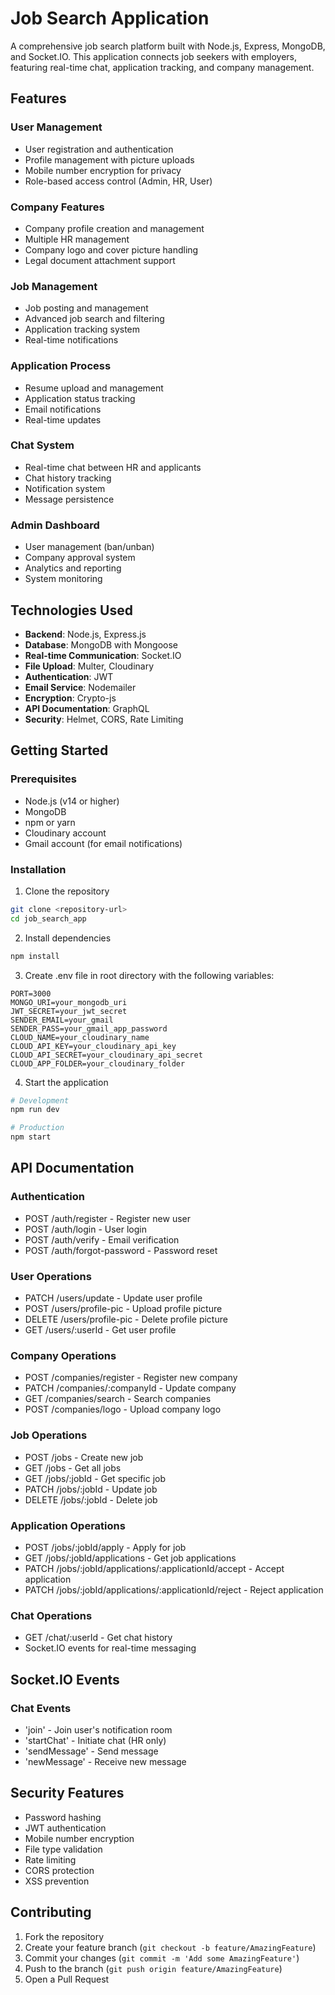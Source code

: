 # Job Search Application

A comprehensive job search platform built with Node.js, Express, MongoDB, and Socket.IO. This application connects job seekers with employers, featuring real-time chat, application tracking, and company management.

## Features

### User Management
- User registration and authentication
- Profile management with picture uploads
- Mobile number encryption for privacy
- Role-based access control (Admin, HR, User)

### Company Features
- Company profile creation and management
- Multiple HR management
- Company logo and cover picture handling
- Legal document attachment support

### Job Management
- Job posting and management
- Advanced job search and filtering
- Application tracking system
- Real-time notifications

### Application Process
- Resume upload and management
- Application status tracking
- Email notifications
- Real-time updates

### Chat System
- Real-time chat between HR and applicants
- Chat history tracking
- Notification system
- Message persistence

### Admin Dashboard
- User management (ban/unban)
- Company approval system
- Analytics and reporting
- System monitoring

## Technologies Used

- **Backend**: Node.js, Express.js
- **Database**: MongoDB with Mongoose
- **Real-time Communication**: Socket.IO
- **File Upload**: Multer, Cloudinary
- **Authentication**: JWT
- **Email Service**: Nodemailer
- **Encryption**: Crypto-js
- **API Documentation**: GraphQL
- **Security**: Helmet, CORS, Rate Limiting

## Getting Started

### Prerequisites

- Node.js (v14 or higher)
- MongoDB
- npm or yarn
- Cloudinary account
- Gmail account (for email notifications)

### Installation

1. Clone the repository
```bash
git clone <repository-url>
cd job_search_app
```

2. Install dependencies
```bash
npm install
```

3. Create .env file in root directory with the following variables:
```env
PORT=3000
MONGO_URI=your_mongodb_uri
JWT_SECRET=your_jwt_secret
SENDER_EMAIL=your_gmail
SENDER_PASS=your_gmail_app_password
CLOUD_NAME=your_cloudinary_name
CLOUD_API_KEY=your_cloudinary_api_key
CLOUD_API_SECRET=your_cloudinary_api_secret
CLOUD_APP_FOLDER=your_cloudinary_folder
```

4. Start the application
```bash
# Development
npm run dev

# Production
npm start
```

## API Documentation

### Authentication
- POST /auth/register - Register new user
- POST /auth/login - User login
- POST /auth/verify - Email verification
- POST /auth/forgot-password - Password reset

### User Operations
- PATCH /users/update - Update user profile
- POST /users/profile-pic - Upload profile picture
- DELETE /users/profile-pic - Delete profile picture
- GET /users/:userId - Get user profile

### Company Operations
- POST /companies/register - Register new company
- PATCH /companies/:companyId - Update company
- GET /companies/search - Search companies
- POST /companies/logo - Upload company logo

### Job Operations
- POST /jobs - Create new job
- GET /jobs - Get all jobs
- GET /jobs/:jobId - Get specific job
- PATCH /jobs/:jobId - Update job
- DELETE /jobs/:jobId - Delete job

### Application Operations
- POST /jobs/:jobId/apply - Apply for job
- GET /jobs/:jobId/applications - Get job applications
- PATCH /jobs/:jobId/applications/:applicationId/accept - Accept application
- PATCH /jobs/:jobId/applications/:applicationId/reject - Reject application

### Chat Operations
- GET /chat/:userId - Get chat history
- Socket.IO events for real-time messaging

## Socket.IO Events

### Chat Events
- 'join' - Join user's notification room
- 'startChat' - Initiate chat (HR only)
- 'sendMessage' - Send message
- 'newMessage' - Receive new message

## Security Features

- Password hashing
- JWT authentication
- Mobile number encryption
- File type validation
- Rate limiting
- CORS protection
- XSS prevention

## Contributing

1. Fork the repository
2. Create your feature branch (`git checkout -b feature/AmazingFeature`)
3. Commit your changes (`git commit -m 'Add some AmazingFeature'`)
4. Push to the branch (`git push origin feature/AmazingFeature`)
5. Open a Pull Request
